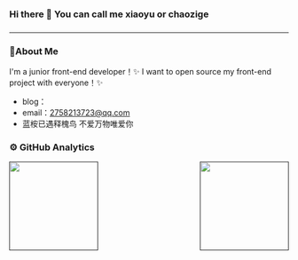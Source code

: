 ### Hi there 👋 You can call me xiaoyu or chaozige
### <hr>
### 🌱About Me
I'm a junior front-end developer！✨
I want to open source my front-end project with everyone！✨

- blog：
- email：2758213723@qq.com
- 蓝桉已遇释槐鸟 不爱万物唯爱你

### ⚙️ GitHub Analytics

<p style="display: flex;justify-content: space-between;">
  <a href=""> 
    <img height="160px" src="https://github-readme-stats.vercel.app/api?username=wangchaozi&show_icons=true&theme=dracula" />
  </a>
  <a href=""> 
    <img height="160px" src="https://github-readme-stats.vercel.app/api/top-langs/?username=wangchaozi&show_icons=true&layout=compact&theme=dracula"/>
  </a>
</p>

<!--
**wangchaozi/wangchaozi** is a ✨ _special_ ✨ repository because its `README.md` (this file) appears on your GitHub profile.

Here are some ideas to get you started:

- 🔭 I’m currently working on ...
- 🌱 I’m currently learning ...
- 👯 I’m looking to collaborate on ...
- 🤔 I’m looking for help with ...
- 💬 Ask me about ...
- 📫 How to reach me: ...
- 😄 Pronouns: ...
- ⚡ Fun fact: ...
-->
